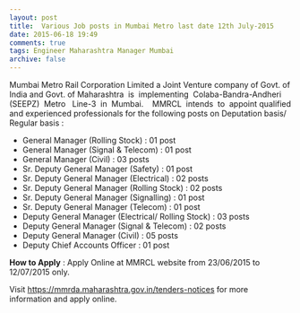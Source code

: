 ```yaml
---
layout: post
title:  Various Job posts in Mumbai Metro last date 12th July-2015
date: 2015-06-18 19:49
comments: true
tags: Engineer Maharashtra Manager Mumbai
archive: false
---
```

Mumbai Metro Rail Corporation Limited a Joint Venture company of Govt. of India and Govt. of Maharashtra  is  implementing  Colaba-Bandra-Andheri  (SEEPZ)  Metro   Line-3  in  Mumbai.    MMRCL  intends  to  appoint qualified and experienced professionals for the following posts on Deputation basis/ Regular basis :


- General Manager (Rolling Stock) : 01 post
- General Manager (Signal & Telecom) : 01 post
- General Manager (Civil) : 03 posts
- Sr. Deputy General Manager (Safety) : 01 post
- Sr. Deputy General Manager (Electrical) : 02 posts
- Sr. Deputy General Manager (Rolling Stock) : 02 posts
- Sr. Deputy General Manager (Signalling) : 01 post
- Sr. Deputy General Manager (Telecom) : 01 post
- Deputy General Manager (Electrical/ Rolling Stock) : 03 posts
- Deputy General Manager (Signal & Telecom) : 02 posts
- Deputy General Manager (Civil) : 05 posts
- Deputy Chief Accounts Officer : 01 post 

**How to Apply** : Apply Online at MMRCL website from 23/06/2015 to 12/07/2015 only.  

Visit <https://mmrda.maharashtra.gov.in/tenders-notices> for more information and apply online.   